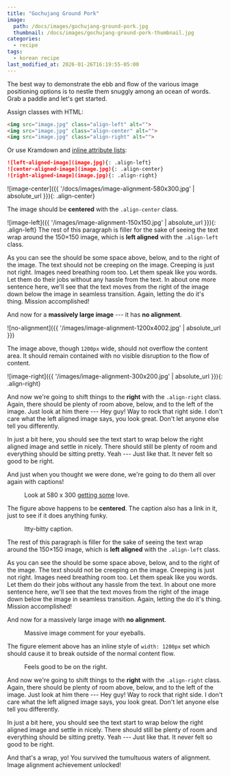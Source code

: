 ```yaml
---
title: "Gochujang Ground Pork"
image: 
  path: /docs/images/gochujang-ground-pork.jpg
  thumbnail: /docs/images/gochujang-ground-pork-thumbnail.jpg
categories:
  - recipe
tags:
  - korean recipe
last_modified_at: 2026-01-26T16:19:55-05:00
---
```


The best way to demonstrate the ebb and flow of the various image positioning options is to nestle them snuggly among an ocean of words. Grab a paddle and let's get started.

Assign classes with HTML:

```html
<img src="image.jpg" class="align-left" alt="">
<img src="image.jpg" class="align-center" alt="">
<img src="image.jpg" class="align-right" alt="">
```

Or use Kramdown and [inline attribute lists](https://kramdown.gettalong.org/syntax.html#inline-attribute-lists):

```markdown
![left-aligned-image](image.jpg){: .align-left}
![center-aligned-image](image.jpg){: .align-center}
![right-aligned-image](image.jpg){: .align-right}
```

![image-center]({{ '/docs/images/image-alignment-580x300.jpg' | absolute_url }}){: .align-center}

The image should be **centered** with the `.align-center` class.

![image-left]({{ '/images/image-alignment-150x150.jpg' | absolute_url }}){: .align-left} The rest of this paragraph is filler for the sake of seeing the text wrap around the 150×150 image, which is **left aligned** with the `.align-left` class.

As you can see the should be some space above, below, and to the right of the image. The text should not be creeping on the image. Creeping is just not right. Images need breathing room too. Let them speak like you words. Let them do their jobs without any hassle from the text. In about one more sentence here, we'll see that the text moves from the right of the image down below the image in seamless transition. Again, letting the do it's thing. Mission accomplished!

And now for a **massively large image** --- it has **no alignment**.

![no-alignment]({{ '/images/image-alignment-1200x4002.jpg' | absolute_url }})

The image above, though `1200px` wide, should not overflow the content area. It should remain contained with no visible disruption to the flow of content.

![image-right]({{ '/images/image-alignment-300x200.jpg' | absolute_url }}){: .align-right}

And now we're going to shift things to the **right** with the `.align-right` class. Again, there should be plenty of room above, below, and to the left of the image. Just look at him there --- Hey guy! Way to rock that right side. I don't care what the left aligned image says, you look great. Don't let anyone else tell you differently.

In just a bit here, you should see the text start to wrap below the right aligned image and settle in nicely. There should still be plenty of room and everything should be sitting pretty. Yeah --- Just like that. It never felt so good to be right.

And just when you thought we were done, we're going to do them all over again with captions!

<figure class="align-center">
  <a href="#"><img src="{{ '/images/image-alignment-580x300.jpg' | absolute_url }}" alt=""></a>
  <figcaption>Look at 580 x 300 <a href="#">getting some</a> love.</figcaption>
</figure> 

The figure above happens to be **centered**. The caption also has a link in it, just to see if it does anything funky.

<figure style="width: 150px" class="align-left">
  <img src="{{ '/images/image-alignment-150x150.jpg' | absolute_url }}" alt="">
  <figcaption>Itty-bitty caption.</figcaption>
</figure> 

The rest of this paragraph is filler for the sake of seeing the text wrap around the 150×150 image, which is **left aligned** with the `.align-left` class.

As you can see the should be some space above, below, and to the right of the image. The text should not be creeping on the image. Creeping is just not right. Images need breathing room too. Let them speak like you words. Let them do their jobs without any hassle from the text. In about one more sentence here, we'll see that the text moves from the right of the image down below the image in seamless transition. Again, letting the do it's thing. Mission accomplished!

And now for a massively large image with **no alignment**.

<figure style="width: 1200px">
  <img src="{{ '/images/image-alignment-1200x4002.jpg' | absolute_url }}" alt="">
  <figcaption>Massive image comment for your eyeballs.</figcaption>
</figure> 

The figure element above has an inline style of `width: 1200px` set which should cause it to break outside of the normal content flow.

<figure style="width: 300px" class="align-right">
  <img src="{{ '/images/image-alignment-300x200.jpg' | absolute_url }}" alt="">
  <figcaption>Feels good to be on the right.</figcaption>
</figure> 

And now we're going to shift things to the **right** with the `.align-right` class. Again, there should be plenty of room above, below, and to the left of the image. Just look at him there --- Hey guy! Way to rock that right side. I don't care what the left aligned image says, you look great. Don't let anyone else tell you differently.

In just a bit here, you should see the text start to wrap below the right aligned image and settle in nicely. There should still be plenty of room and everything should be sitting pretty. Yeah --- Just like that. It never felt so good to be right.

And that's a wrap, yo! You survived the tumultuous waters of alignment. Image alignment achievement unlocked!
